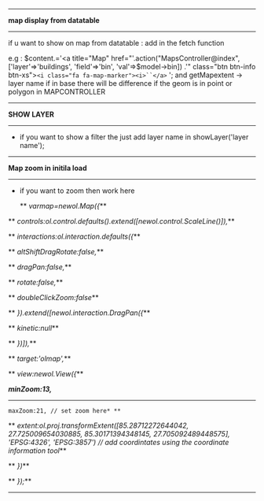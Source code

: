 

---

**map display from datatable**

---

if u want to show on map from datatable : add in the fetch function

e.g :  $content.='<a title="Map" href="'.action("MapsController@index", ['layer'=>'buildings', 'field'=>'bin', 'val'=>$model->bin]) .'" class="btn btn-info btn-xs">`<i class="fa fa-map-marker"><i>``</a>` ';
  and getMapextent -> layer name if in base there will be difference if the geom is in point or polygon in MAPCONTROLLER

---

**SHOW LAYER**

---

- if you want to show a filter the just add layer name in showLayer('layer name');

---

**Map zoom in initila load**

---

- if you want to zoom then work here

    ** *varmap=newol.Map({***

** *controls:ol.control.defaults().extend([newol.control.ScaleLine()]),***

** *interactions:ol.interaction.defaults({***

** *altShiftDragRotate:false,***

** *dragPan:false,***

** *rotate:false,***

** *doubleClickZoom:false***

** *}).extend([newol.interaction.DragPan({***

** *kinetic:null***

** *})]),***

** *target:'olmap',***

** *view:newol.View({***

***minZoom:13,***

** *
    maxZoom:21, // set zoom here* **

** *extent:ol.proj.transformExtent([85.28712272644042, 27.725009654030885, 85.30171394348145, 27.705092489448575], 'EPSG:4326', 'EPSG:3857') // add coordintates using the coordinate information tool***

** *})***

** *});***

---
